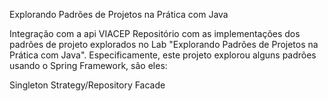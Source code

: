 Explorando Padrões de Projetos na Prática com Java

Integração com a api VIACEP
Repositório com as implementações dos padrões de projeto explorados no Lab "Explorando Padrões de Projetos na Prática com Java". Especificamente, este projeto explorou alguns padrões usando o Spring Framework, são eles:

Singleton
Strategy/Repository
Facade
